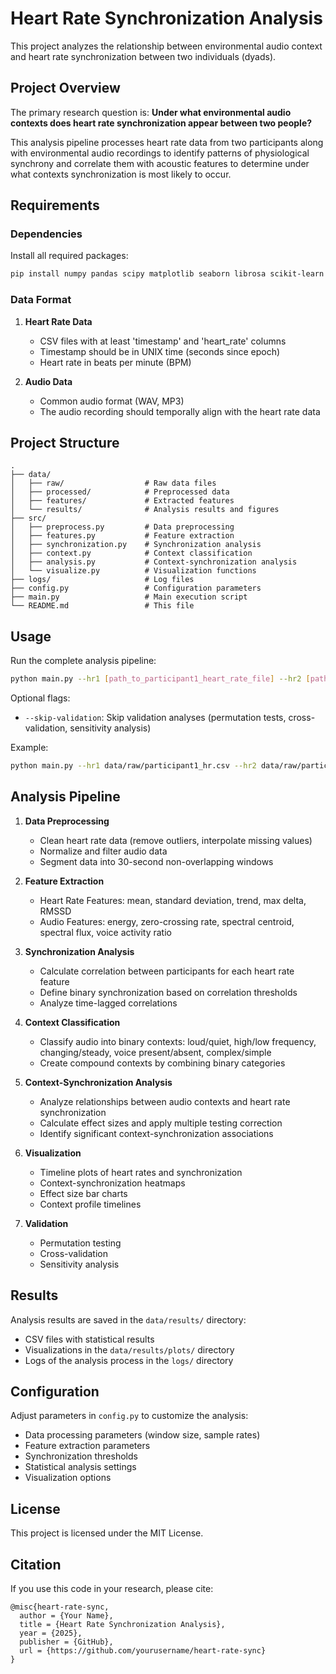 # Heart Rate Synchronization Analysis

This project analyzes the relationship between environmental audio context and heart rate synchronization between two individuals (dyads).

## Project Overview

The primary research question is: **Under what environmental audio contexts does heart rate synchronization appear between two people?**

This analysis pipeline processes heart rate data from two participants along with environmental audio recordings to identify patterns of physiological synchrony and correlate them with acoustic features to determine under what contexts synchronization is most likely to occur.

## Requirements

### Dependencies

Install all required packages:

```bash
pip install numpy pandas scipy matplotlib seaborn librosa scikit-learn statsmodels
```

### Data Format

1. **Heart Rate Data**
   - CSV files with at least 'timestamp' and 'heart_rate' columns
   - Timestamp should be in UNIX time (seconds since epoch)
   - Heart rate in beats per minute (BPM)

2. **Audio Data**
   - Common audio format (WAV, MP3)
   - The audio recording should temporally align with the heart rate data

## Project Structure

```
.
├── data/
│   ├── raw/                  # Raw data files
│   ├── processed/            # Preprocessed data
│   ├── features/             # Extracted features
│   └── results/              # Analysis results and figures
├── src/
│   ├── preprocess.py         # Data preprocessing
│   ├── features.py           # Feature extraction
│   ├── synchronization.py    # Synchronization analysis
│   ├── context.py            # Context classification
│   ├── analysis.py           # Context-synchronization analysis
│   └── visualize.py          # Visualization functions
├── logs/                     # Log files
├── config.py                 # Configuration parameters
├── main.py                   # Main execution script
└── README.md                 # This file
```

## Usage

Run the complete analysis pipeline:

```bash
python main.py --hr1 [path_to_participant1_heart_rate_file] --hr2 [path_to_participant2_heart_rate_file] --audio [path_to_audio_file]
```

Optional flags:
- `--skip-validation`: Skip validation analyses (permutation tests, cross-validation, sensitivity analysis)

Example:
```bash
python main.py --hr1 data/raw/participant1_hr.csv --hr2 data/raw/participant2_hr.csv --audio data/raw/session_audio.wav
```

## Analysis Pipeline

1. **Data Preprocessing**
   - Clean heart rate data (remove outliers, interpolate missing values)
   - Normalize and filter audio data
   - Segment data into 30-second non-overlapping windows

2. **Feature Extraction**
   - Heart Rate Features: mean, standard deviation, trend, max delta, RMSSD
   - Audio Features: energy, zero-crossing rate, spectral centroid, spectral flux, voice activity ratio

3. **Synchronization Analysis**
   - Calculate correlation between participants for each heart rate feature
   - Define binary synchronization based on correlation thresholds
   - Analyze time-lagged correlations

4. **Context Classification**
   - Classify audio into binary contexts: loud/quiet, high/low frequency, changing/steady, voice present/absent, complex/simple
   - Create compound contexts by combining binary categories

5. **Context-Synchronization Analysis**
   - Analyze relationships between audio contexts and heart rate synchronization
   - Calculate effect sizes and apply multiple testing correction
   - Identify significant context-synchronization associations

6. **Visualization**
   - Timeline plots of heart rates and synchronization
   - Context-synchronization heatmaps
   - Effect size bar charts
   - Context profile timelines

7. **Validation**
   - Permutation testing
   - Cross-validation
   - Sensitivity analysis

## Results

Analysis results are saved in the `data/results/` directory:
- CSV files with statistical results
- Visualizations in the `data/results/plots/` directory
- Logs of the analysis process in the `logs/` directory

## Configuration

Adjust parameters in `config.py` to customize the analysis:
- Data processing parameters (window size, sample rates)
- Feature extraction parameters
- Synchronization thresholds
- Statistical analysis settings
- Visualization options

## License

This project is licensed under the MIT License.

## Citation

If you use this code in your research, please cite:

```
@misc{heart-rate-sync,
  author = {Your Name},
  title = {Heart Rate Synchronization Analysis},
  year = {2025},
  publisher = {GitHub},
  url = {https://github.com/yourusername/heart-rate-sync}
}
``` 